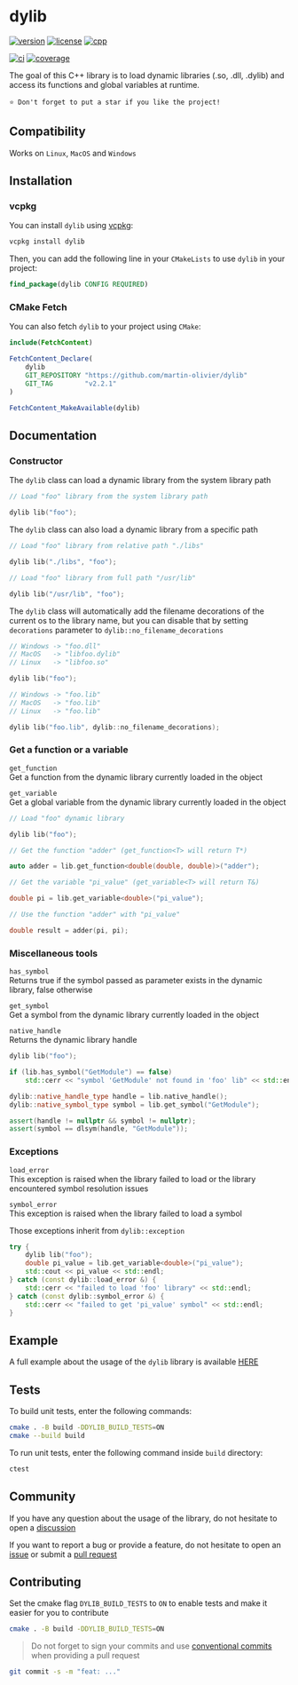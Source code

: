 # dylib

[![version](https://img.shields.io/badge/Version-2.2.1-blue.svg)](https://github.com/martin-olivier/dylib/releases/tag/v2.2.1)
[![license](https://img.shields.io/badge/License-MIT-orange.svg)](https://github.com/martin-olivier/dylib/blob/main/LICENSE)
[![cpp](https://img.shields.io/badge/Compatibility-C++11-darkgreen.svg)](https://isocpp.org)

[![ci](https://github.com/martin-olivier/dylib/actions/workflows/CI.yml/badge.svg)](https://github.com/martin-olivier/dylib/actions/workflows/CI.yml)
[![coverage](https://codecov.io/gh/martin-olivier/dylib/branch/main/graph/badge.svg)](https://codecov.io/gh/martin-olivier/dylib)

The goal of this C++ library is to load dynamic libraries (.so, .dll, .dylib) and access its functions and global variables at runtime.  

`⭐ Don't forget to put a star if you like the project!`

## Compatibility

Works on `Linux`, `MacOS` and `Windows`

## Installation

### vcpkg

You can install `dylib` using [vcpkg](https://vcpkg.io/en):

```sh
vcpkg install dylib
```

Then, you can add the following line in your `CMakeLists` to use `dylib` in your project:

```cmake
find_package(dylib CONFIG REQUIRED)
```

### CMake Fetch

You can also fetch `dylib` to your project using `CMake`:

```cmake
include(FetchContent)

FetchContent_Declare(
    dylib
    GIT_REPOSITORY "https://github.com/martin-olivier/dylib"
    GIT_TAG        "v2.2.1"
)

FetchContent_MakeAvailable(dylib)
```

## Documentation

### Constructor

The `dylib` class can load a dynamic library from the system library path

```c++
// Load "foo" library from the system library path

dylib lib("foo");
```

The `dylib` class can also load a dynamic library from a specific path

```c++
// Load "foo" library from relative path "./libs"

dylib lib("./libs", "foo");

// Load "foo" library from full path "/usr/lib"

dylib lib("/usr/lib", "foo");
```

The `dylib` class will automatically add the filename decorations of the current os to the library name, but you can disable that by setting `decorations` parameter to `dylib::no_filename_decorations`

```c++
// Windows -> "foo.dll"
// MacOS   -> "libfoo.dylib"
// Linux   -> "libfoo.so"

dylib lib("foo");

// Windows -> "foo.lib"
// MacOS   -> "foo.lib"
// Linux   -> "foo.lib"

dylib lib("foo.lib", dylib::no_filename_decorations);
```

### Get a function or a variable

`get_function`  
Get a function from the dynamic library currently loaded in the object  

`get_variable`  
Get a global variable from the dynamic library currently loaded in the object

```c++
// Load "foo" dynamic library

dylib lib("foo");

// Get the function "adder" (get_function<T> will return T*)

auto adder = lib.get_function<double(double, double)>("adder");

// Get the variable "pi_value" (get_variable<T> will return T&)

double pi = lib.get_variable<double>("pi_value");

// Use the function "adder" with "pi_value"

double result = adder(pi, pi);
```

### Miscellaneous tools

`has_symbol`  
Returns true if the symbol passed as parameter exists in the dynamic library, false otherwise

`get_symbol`  
Get a symbol from the dynamic library currently loaded in the object  

`native_handle`  
Returns the dynamic library handle

```c++
dylib lib("foo");

if (lib.has_symbol("GetModule") == false)
    std::cerr << "symbol 'GetModule' not found in 'foo' lib" << std::endl;

dylib::native_handle_type handle = lib.native_handle();
dylib::native_symbol_type symbol = lib.get_symbol("GetModule");

assert(handle != nullptr && symbol != nullptr);
assert(symbol == dlsym(handle, "GetModule"));
```

### Exceptions

`load_error`  
This exception is raised when the library failed to load or the library encountered symbol resolution issues  

`symbol_error`  
This exception is raised when the library failed to load a symbol  

Those exceptions inherit from `dylib::exception`

```c++
try {
    dylib lib("foo");
    double pi_value = lib.get_variable<double>("pi_value");
    std::cout << pi_value << std::endl;
} catch (const dylib::load_error &) {
    std::cerr << "failed to load 'foo' library" << std::endl;
} catch (const dylib::symbol_error &) {
    std::cerr << "failed to get 'pi_value' symbol" << std::endl;
}
```

## Example

A full example about the usage of the `dylib` library is available [HERE](example)

## Tests

To build unit tests, enter the following commands:

```sh
cmake . -B build -DDYLIB_BUILD_TESTS=ON
cmake --build build
```

To run unit tests, enter the following command inside `build` directory:

```sh
ctest
```

## Community

If you have any question about the usage of the library, do not hesitate to open a [discussion](https://github.com/martin-olivier/dylib/discussions)

If you want to report a bug or provide a feature, do not hesitate to open an [issue](https://github.com/martin-olivier/dylib/issues) or submit a [pull request](https://github.com/martin-olivier/dylib/pulls)

## Contributing

Set the cmake flag `DYLIB_BUILD_TESTS` to `ON` to enable tests and make it easier for you to contribute

```sh
cmake . -B build -DDYLIB_BUILD_TESTS=ON
```

> Do not forget to sign your commits and use [conventional commits](https://www.conventionalcommits.org/en/v1.0.0/) when providing a pull request

```sh
git commit -s -m "feat: ..."
```
